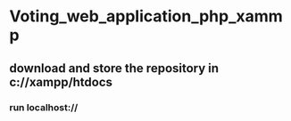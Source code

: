 # Voting_web_application_php_xammp

## download and store the repository in c://xampp/htdocs

### run localhost://<repository> 
